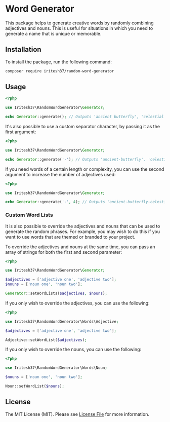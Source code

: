 # Word Generator

This package helps to generate creative words by randomly combining adjectives and nouns. 
This is useful for situations in which you need to generate a name that is unique or memorable.

## Installation

To install the package, run the following command:
```bash 
composer require iritesh37/random-word-generator
```

## Usage

```php
<?php

use Iritesh37\RandomWordGenerator\Generator;

echo Generator::generate(); // Outputs 'ancient butterfly', 'celestial flower', etc.

```

It's also possible to use a custom separator character, by passing it as the first argument:
```php
<?php

use Iritesh37\RandomWordGenerator\Generator;

echo Generator::generate('-'); // Outputs 'ancient-butterfly', 'celestial-flower', etc.

```

If you need words of a certain length or complexity, you can use the second argument to increase the number of adjectives used:
```php
<?php

use Iritesh37\RandomWordGenerator\Generator;

echo Generator::generate('-', 4); // Outputs 'ancient-butterfly-celestial-flower', etc.

```

### Custom Word Lists

It is also possible to override the adjectives and nouns that can be used to generate the random phrases. For example, you may wish to do this if you want to use words that are themed or branded to your project.

To override the adjectives and nouns at the same time, you can pass an array of strings for both the first and second parameter:

```php
<?php

use Iritesh37\RandomWordGenerator\Generator;

$adjectives = ['adjective one', 'adjective two'];
$nouns = ['noun one', 'noun two'];

Generator::setWordLists($adjectives, $nouns);
```

If you only wish to override the adjectives, you can use the following:

```php
<?php

use Iritesh37\RandomWordGenerator\Words\Adjective;

$adjectives = ['adjective one', 'adjective two'];

Adjective::setWordList($adjectives);
```

If you only wish to override the nouns, you can use the following:

```php
<?php

use Iritesh37\RandomWordGenerator\Words\Noun;

$nouns = ['noun one', 'noun two'];

Noun::setWordList($nouns);
```
## License

The MIT License (MIT). Please see [License File](LICENSE.md) for more information.